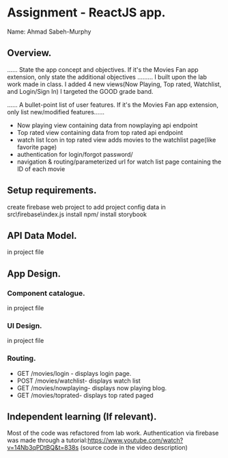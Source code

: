 # Assignment - ReactJS app.

Name: Ahmad Sabeh-Murphy

## Overview.

...... State the app concept and objectives. If it's the Movies Fan app extension, only state the additional objectives .........
I built upon the lab work made in class. 
I added 4 new views(Now Playing, Top rated, Watchlist, and Login/Sign In)
I targeted the GOOD grade band.

...... A bullet-point list of user features. If it's the Movies Fan app extension, only list new/modified features...... 
 
 + Now playing view containing data from nowplaying api endpoint
 + Top rated view containing data from top rated api endpoint
 + watch list Icon in top rated view adds movies to the watchlist page(like favorite page)
 + authentication for login/forgot password/
 + navigation & routing/parameterized url for watch list page containing the ID of each movie

## Setup requirements.

create firebase web project to add project config data in src\firebase\index.js
install npm/ install storybook

## API Data Model.

in project file

## App Design.

### Component catalogue.

in project file

### UI Design.

in project file

### Routing.



+ GET /movies/login - displays login page.
+ POST /movies/watchlist- displays watch list
+ GET /movies/nowplaying- displays now playing blog.
+ GET /movies/toprated- displays top rated paged

## Independent learning (If relevant).

Most of the code was refactored from lab work.
Authentication via firebase was made through a tutorial:https://www.youtube.com/watch?v=14Nb3qPDtBQ&t=838s
(source code in the video description)


[model]: ./data.jpg
[view]: ./view.png
[stories]: ./storybook.png